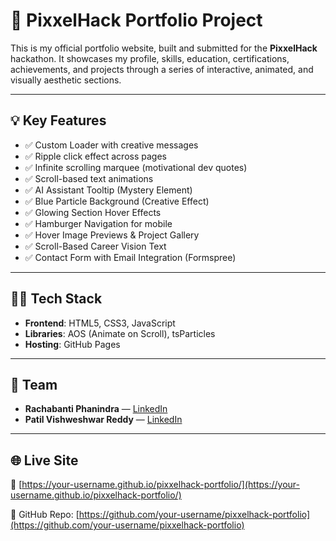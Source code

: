 # 🚀 PixxelHack Portfolio Project

This is my official portfolio website, built and submitted for the **PixxelHack** hackathon. It showcases my profile, skills, education, certifications, achievements, and projects through a series of interactive, animated, and visually aesthetic sections.

---

## 💡 Key Features

- ✅ Custom Loader with creative messages
- ✅ Ripple click effect across pages
- ✅ Infinite scrolling marquee (motivational dev quotes)
- ✅ Scroll-based text animations
- ✅ AI Assistant Tooltip (Mystery Element)
- ✅ Blue Particle Background (Creative Effect)
- ✅ Glowing Section Hover Effects
- ✅ Hamburger Navigation for mobile
- ✅ Hover Image Previews & Project Gallery
- ✅ Scroll-Based Career Vision Text
- ✅ Contact Form with Email Integration (Formspree)

---

## 🧑‍💻 Tech Stack

- **Frontend**: HTML5, CSS3, JavaScript
- **Libraries**: AOS (Animate on Scroll), tsParticles
- **Hosting**: GitHub Pages

---

## 👥 Team

- **Rachabanti Phanindra** — [LinkedIn](https://linkedin.com/in/phanindra-rachabanti-22a96832b)
- **Patil Vishweshwar Reddy** — [LinkedIn](https://www.linkedin.com/in/patil-vishweshwar-reddy-24b92b340/)


---

## 🌐 Live Site

🔗 [https://your-username.github.io/pixxelhack-portfolio/](https://your-username.github.io/pixxelhack-portfolio/)

📁 GitHub Repo: [https://github.com/your-username/pixxelhack-portfolio](https://github.com/your-username/pixxelhack-portfolio)
